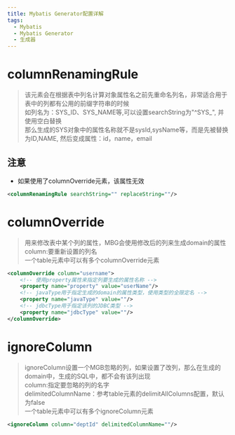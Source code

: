 ```yaml
---
title: Mybatis Generator配置详解
tags:
  - Mybatis
  - Mybatis Generator
  - 生成器
---
```


# columnRenamingRule
> 该元素会在根据表中列名计算对象属性名之前先重命名列名，非常适合用于表中的列都有公用的前缀字符串的时候  
> 如列名为：SYS_ID、SYS_NAME等,可以设置searchString为"^SYS_", 并使用空白替换  
> 那么生成的SYS对象中的属性名称就不是sysId,sysName等，而是先被替换为ID,NAME, 然后变成属性：id，name，email

## **注意**
* 如果使用了columnOverride元素，该属性无效

~~~xml
<columnRenamingRule searchString="" replaceString=""/>
~~~

# columnOverride
> 用来修改表中某个列的属性，MBG会使用修改后的列来生成domain的属性  
> column:要重新设置的列名  
> 一个table元素中可以有多个columnOverride元素

~~~xml
<columnOverride column="username">
    <!-- 使用property属性来指定列要生成的属性名称 -->
    <property name="property" value="userName"/>
    <!-- javaType用于指定生成的domain的属性类型，使用类型的全限定名 -->
    <property name="javaType" value=""/>
    <!-- jdbcType用于指定该列的JDBC类型 -->
    <property name="jdbcType" value=""/>
</columnOverride>
~~~

# ignoreColumn
> ignoreColumn设置一个MGB忽略的列，如果设置了改列，那么在生成的domain中，生成的SQL中，都不会有该列出现  
> column:指定要忽略的列的名字  
> delimitedColumnName：参考table元素的delimitAllColumns配置，默认为false  
> 一个table元素中可以有多个ignoreColumn元素

~~~xml
<ignoreColumn column="deptId" delimitedColumnName=""/>
~~~